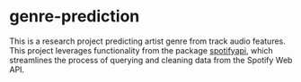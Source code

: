 # genre-prediction
This is a research project predicting artist genre from track audio features. This project leverages functionality from the package [spotifyapi]([url](https://github.com/scott-brown-1/spotifyapi)), which streamlines the process of querying and cleaning data from the Spotify Web API.


